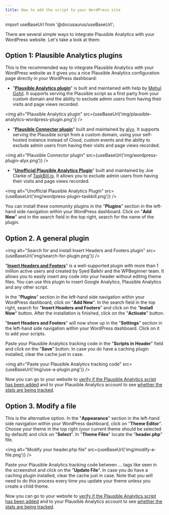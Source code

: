 ```yaml
---
title: How to add the script to your WordPress site
---
```


import useBaseUrl from '@docusaurus/useBaseUrl';

There are several simple ways to integrate Plausible Analytics with your WordPress website. Let's take a look at them:

## Option 1: Plausible Analytics plugins

This is the recommended way to integrate Plausible Analytics with your WordPress website as it gives you a nice Plausible Analytics configuration page directly in your WordPress dashboard:

* "**[Plausible Analytics plugin](https://wordpress.org/plugins/plausible-analytics/)**" is built and maintained with help by [Mehul Gohil](https://mehulgohil.com). It supports serving the Plausible script as a first party from your custom domain and the ability to exclude admin users from having their visits and page views recorded.

<img alt="Plausible Analytics plugin" src={useBaseUrl('img/plausible-analytics-wordpress-plugin.png')} />

* "**[Plausible Connector plugin](https://wordpress.org/plugins/plausible-connector/)**" built and maintained by [alyx](https://eq3.net/plausible-wp/). It supports serving the Plausible script from a custom domain, using your self-hosted instance instead of Cloud, custom events and the ability to exclude admin users from having their visits and page views recorded.

<img alt="Plausible Connector plugin" src={useBaseUrl('img/wordpress-plugin-alyx.png')} />

* "**[Unofficial Plausible Analytics Plugin](https://wordpress.org/plugins/unofficial-plausible-analytics)**" built and maintained by Joe Clarke of [TaskBill.io](https://blog.taskbill.io/2020/07/27/plausible-analytics-wordpress-plugin/). It allows you to exclude admin users from having their visits and page views recorded.

<img alt="Unofficial Plausible Analytics Plugin" src={useBaseUrl('img/wordpress-plugin-taskbill.png')} />

You can install these community plugins in the "**Plugins**" section in the left-hand side navigation within your WordPress dashboard. Click on "**Add New**" and in the search field in the top right, search for the name of the plugin.

## Option 2. A general plugin

<img alt="Search for and install Insert Headers and Footers plugin" src={useBaseUrl('img/search-for-plugin.png')} /> 

"**[Insert Headers and Footers](https://wordpress.org/plugins/insert-headers-and-footers/)**" is a well-supported plugin with more than 1 million active users and created by Syed Balkhi and the WPBeginner team. It allows you to easily insert any code into your header without editing theme files. You can use this plugin to insert Google Analytics, Plausible Analytics and any other script. 

In the "**Plugins**" section in the left-hand side navigation within your WordPress dashboard, click on "**Add New**". In the search field in the top right, search for "**Insert Headers and Footers**" and click on the "**Install Now**" button. After the installation is finished, click on the "**Activate**" button.

"**Insert Headers and Footers**" will now show up in the "**Settings**" section in the left-hand side navigation within your WordPress dashboard. Click on it to add your scripts. 

Paste your Plausible Analytics tracking code in the "**Scripts in Header**" field and click on the "**Save**" button. In case you do have a caching plugin installed, clear the cache just in case.

<img alt="Paste your Plausible Analytics tracking code" src={useBaseUrl('img/use-a-plugin.png')} />

Now you can go to your website to [verify if the Plausible Analytics script has been added](plausible-script.md#verify-if-the-script-is-installed-on-your-site) and to your Plausible Analytics account to see [whether the stats are being tracked](verify-integration.md).

## Option 3. Modify a file

This is the alternative option. In the "**Appearance**" section in the left-hand side navigation within your WordPress dashboard, click on "**Theme Editor**". Choose your theme in the top right (your current theme should be selected by default) and click on "**Select**". In "**Theme Files**" locate the "**header.php**" file.

<img alt="Modify your header.php file" src={useBaseUrl('img/modify-a-file.png')} />

Paste your Plausible Analytics tracking code between <head>...</head> tags like seen in the screenshot and click on the "**Update File**". In case you do have a caching plugin installed, clear the cache just in case. Note that you will need to do this process every time you update your theme unless you create a child theme.

Now you can go to your website to [verify if the Plausible Analytics script has been added](plausible-script.md#verify-if-the-script-is-installed-on-your-site) and to your Plausible Analytics account to see [whether the stats are being tracked](verify-integration.md).
